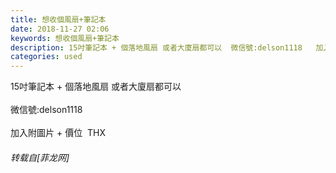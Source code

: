 ```yaml
---
title: 想收個風扇+筆記本
date: 2018-11-27 02:06
keywords: 想收個風扇+筆記本
description: 15吋筆記本 + 個落地風扇 或者大廈扇都可以  微信號:delson1118   加入附圖片 + 價位  THX
categories: used
---
```

<td class="t_f" id="postmessage_2360811">

15吋筆記本 + 個落地風扇 或者大廈扇都可以  <br/>
<br/>
微信號:delson1118   <br/>
<br/>
加入附圖片 + 價位  THX</td>
###### 转载自[菲龙网]